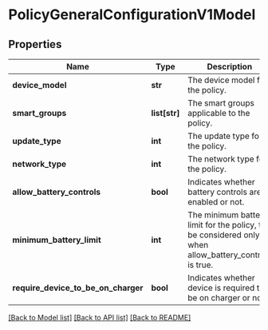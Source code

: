# PolicyGeneralConfigurationV1Model

## Properties
Name | Type | Description | Notes
------------ | ------------- | ------------- | -------------
**device_model** | **str** | The device model for the policy. | [optional] 
**smart_groups** | **list[str]** | The smart groups applicable to the policy. | [optional] 
**update_type** | **int** | The update type for the policy. | [optional] 
**network_type** | **int** | The network type for the policy. | [optional] 
**allow_battery_controls** | **bool** | Indicates whether battery controls are enabled or not. | [optional] 
**minimum_battery_limit** | **int** | The minimum battery limit for the policy, to be considered only when allow_battery_controls is true. | [optional] 
**require_device_to_be_on_charger** | **bool** | Indicates whether device is required to be on charger or not. | [optional] 

[[Back to Model list]](../README.md#documentation-for-models) [[Back to API list]](../README.md#documentation-for-api-endpoints) [[Back to README]](../README.md)


